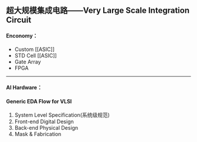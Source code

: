 ## 超大规模集成电路——Very Large Scale Integration Circuit

#### Enconomy：
* Custom [[ASIC]]
* STD Cell [[ASIC]]
* Gate Array
* FPGA
---

#### AI Hardware：

#### Generic EDA Flow for VLSI
1. System Level Specification(系统级规范)
2. Front-end Digital Design
3. Back-end Physical Design
4. Mask & Fabrication


